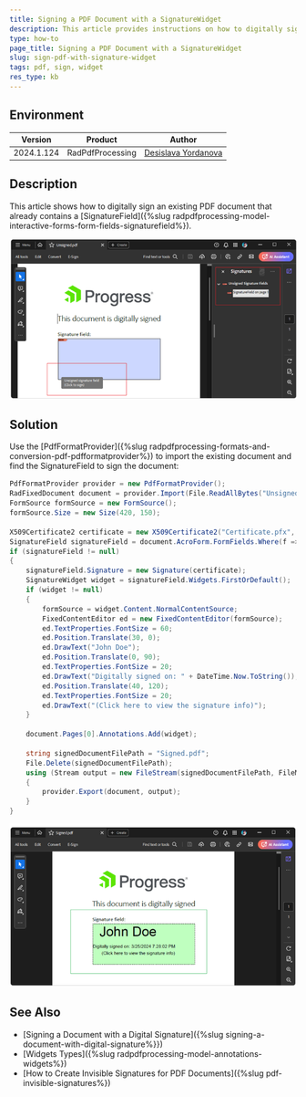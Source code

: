 ```yaml
---
title: Signing a PDF Document with a SignatureWidget
description: This article provides instructions on how to digitally sign an existing PDF document using RadPdfProcessing.
type: how-to
page_title: Signing a PDF Document with a SignatureWidget
slug: sign-pdf-with-signature-widget
tags: pdf, sign, widget
res_type: kb
---
```


## Environment

| Version | Product | Author | 
| --- | --- | ---- | 
| 2024.1.124 | RadPdfProcessing |[Desislava Yordanova](https://www.telerik.com/blogs/author/desislava-yordanova)| 

## Description

This article shows how to digitally sign an existing PDF document that already contains a [SignatureField]({%slug radpdfprocessing-model-interactive-forms-form-fields-signaturefield%}).

 ![Unsigned PDF](images/sign-pdf-with-signature-widget01.png) 

## Solution

Use the [PdfFormatProvider]({%slug radpdfprocessing-formats-and-conversion-pdf-pdfformatprovider%}) to import the existing document and find the SignatureField to sign the document:

   ```csharp
   PdfFormatProvider provider = new PdfFormatProvider();
   RadFixedDocument document = provider.Import(File.ReadAllBytes("Unsigned.pdf"));
   FormSource formSource = new FormSource();
   formSource.Size = new Size(420, 150);

   X509Certificate2 certificate = new X509Certificate2("Certificate.pfx", "Password");
   SignatureField signatureField = document.AcroForm.FormFields.Where(f => f.FieldType == FormFieldType.Signature).FirstOrDefault() as SignatureField;
   if (signatureField != null)
   {
       signatureField.Signature = new Signature(certificate);
       SignatureWidget widget = signatureField.Widgets.FirstOrDefault();
       if (widget != null)
       {
           formSource = widget.Content.NormalContentSource;
           FixedContentEditor ed = new FixedContentEditor(formSource);
           ed.TextProperties.FontSize = 60;
           ed.Position.Translate(30, 0);
           ed.DrawText("John Doe");
           ed.Position.Translate(0, 90);
           ed.TextProperties.FontSize = 20;
           ed.DrawText("Digitally signed on: " + DateTime.Now.ToString());
           ed.Position.Translate(40, 120);
           ed.TextProperties.FontSize = 20;
           ed.DrawText("(Click here to view the signature info)");
       }

       document.Pages[0].Annotations.Add(widget);

       string signedDocumentFilePath = "Signed.pdf";
       File.Delete(signedDocumentFilePath);
       using (Stream output = new FileStream(signedDocumentFilePath, FileMode.OpenOrCreate, FileAccess.ReadWrite))
       {
           provider.Export(document, output);
       }
   }

   ```
 ![Signed PDF](images/sign-pdf-with-signature-widget02.png) 

## See Also

* [Signing a Document with a Digital Signature]({%slug signing-a-document-with-digital-signature%}})
* [Widgets Types]({%slug radpdfprocessing-model-annotations-widgets%})
* [How to Create Invisible Signatures for PDF Documents]({%slug pdf-invisible-signatures%})

